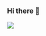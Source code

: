 ### Hi there 👋

<!--My name is Hafis CP.-->

<!-- [LinkedIn](https://www.linkedin.com/in/hafiscp/) | [Instagram](https://www.instagram.com/hafis_cp/) | [Hashnode](https://hafiscp.hashnode.dev/)-->

![](https://komarev.com/ghpvc/?username=hafiscp&style=for-the-badge)
<!--
**hafiscp/hafiscp** is a ✨ _special_ ✨ repository because its `README.md` (this file) appears on your GitHub profile.

Here are some ideas to get you started:

- 🔭 I’m currently working on ...
- 🌱 I’m currently learning ...
- 👯 I’m looking to collaborate on ...
- 🤔 I’m looking for help with ...
- 💬 Ask me about ...
- 📫 How to reach me: ...
- 😄 Pronouns: ...
- ⚡ Fun fact: ...
-->
